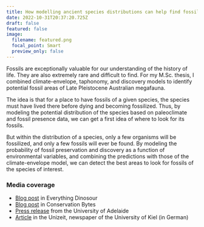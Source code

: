 ```yaml
---
title: How modelling ancient species distributions can help find fossils
date: 2022-10-31T20:37:20.725Z
draft: false
featured: false
image:
  filename: featured.png
  focal_point: Smart
  preview_only: false
---
```



Fossils are exceptionally valuable for our understanding of the history of life. They are also extremely rare and difficult to find. For my M.Sc. thesis, I combined climate-envelope, taphonomy, and discovery models to identify potential fossil areas of Late Pleistocene Australian megafauna. 

The idea is that for a place to have fossils of a given species, the species must have lived there before dying and becoming fossilized. Thus, by modeling the potential distribution of the species based on paleoclimate and fossil presence data, we can get a first idea of where to look for its fossils. 

But within the distribution of a species, only a few organisms will be fossilized, and only a few fossils will ever be found. By modeling the probability of fossil preservation and discovery as a function of environmental variables, and combining the predictions with those of the climate-envelope model, we can detect the best areas to look for fossils of the species of interest. 

### Media coverage

* [Blog post](http://blog.everythingdinosaur.co.uk/blog/_archives/2016/04/08) in Everything Dinosour
* [Blog post](https://conservationbytes.com/2016/03/30/how-to-find-fossils/) in Conservation Bytes
* [Press release](https://www.adelaide.edu.au/news/news84042.html) from the University of Adelaide
* [Article](http://www.uni-kiel.de/unizeit/index.php?bid=870502) in the Unizeit, newspaper of the University of Kiel (in German)